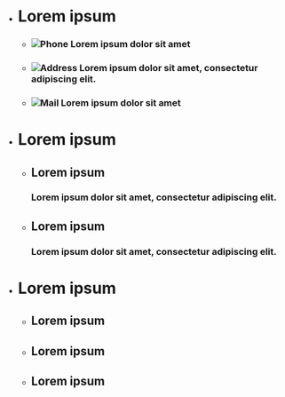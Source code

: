 - # Lorem ipsum

  - ### ![Phone](fa-phone "fas-icon") Lorem ipsum dolor sit amet

  - ### ![Address](fa-home "fas-icon") Lorem ipsum dolor sit amet, consectetur adipiscing elit.

  - ### ![Mail](fa-envelope "fas-icon") Lorem ipsum dolor sit amet
- # Lorem ipsum

  - ## Lorem ipsum
    ### Lorem ipsum dolor sit amet, consectetur adipiscing elit.

  - ## Lorem ipsum
    ### Lorem ipsum dolor sit amet, consectetur adipiscing elit.


- # Lorem ipsum

  - ## Lorem ipsum

  - ## Lorem ipsum

  - ## Lorem ipsum
